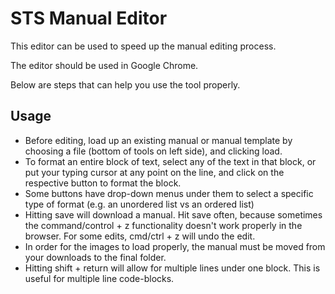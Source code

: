 # STS Manual Editor
This editor can be used to speed up the manual editing process.

The editor should be used in Google Chrome.

Below are steps that can help you use the tool properly.

## Usage
* Before editing, load up an existing manual or manual template by choosing a file (bottom of tools on left side), and clicking load.
* To format an entire block of text, select any of the text in that block, or put your typing cursor at any point on the line, and click on the respective button to format the block.
* Some buttons have drop-down menus under them to select a specific type of format (e.g. an unordered list vs an ordered list)
* Hitting save will download a manual. Hit save often, because sometimes the command/control + z functionality doesn't work properly in the browser. For some edits, cmd/ctrl + z will undo the edit.
* In order for the images to load properly, the manual must be moved from your downloads to the final folder.
* Hitting shift + return will allow for multiple lines under one block. This is useful for multiple line code-blocks.

